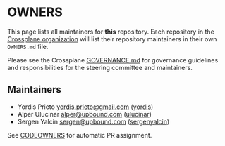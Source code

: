 # OWNERS

This page lists all maintainers for **this** repository. Each repository in the [Crossplane
organization](https://github.com/crossplane/) will list their repository maintainers in their own
`OWNERS.md` file.

Please see the Crossplane
[GOVERNANCE.md](https://github.com/crossplane/crossplane/blob/master/GOVERNANCE.md) for governance
guidelines and responsibilities for the steering committee and maintainers.

## Maintainers

* Yordis Prieto <yordis.prieto@gmail.com> ([yordis](https://github.com/yordis))
* Alper Ulucinar <alper@upbound.com> ([ulucinar](https://github.com/ulucinar))
* Sergen Yalcin <sergen@upbound.com> ([sergenyalcin](https://github.com/sergenyalcin))

See [CODEOWNERS](./CODEOWNERS) for automatic PR assignment.
